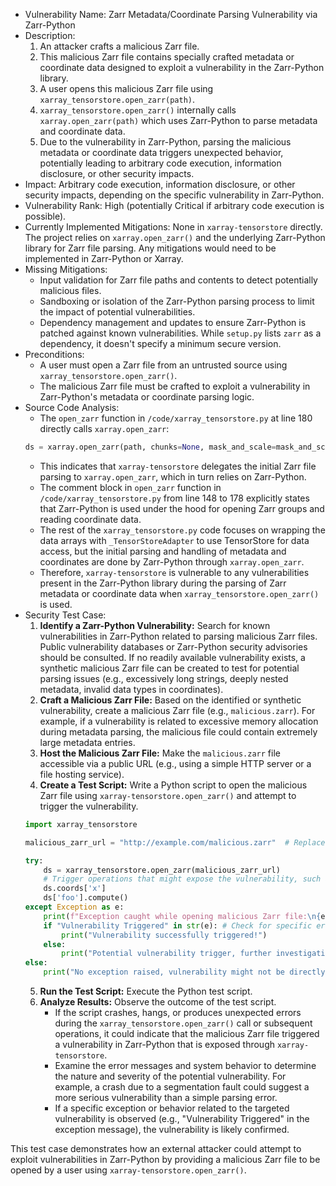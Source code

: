 - Vulnerability Name: Zarr Metadata/Coordinate Parsing Vulnerability via Zarr-Python
- Description:
    1. An attacker crafts a malicious Zarr file.
    2. This malicious Zarr file contains specially crafted metadata or coordinate data designed to exploit a vulnerability in the Zarr-Python library.
    3. A user opens this malicious Zarr file using `xarray_tensorstore.open_zarr(path)`.
    4. `xarray_tensorstore.open_zarr()` internally calls `xarray.open_zarr(path)` which uses Zarr-Python to parse metadata and coordinate data.
    5. Due to the vulnerability in Zarr-Python, parsing the malicious metadata or coordinate data triggers unexpected behavior, potentially leading to arbitrary code execution, information disclosure, or other security impacts.
- Impact: Arbitrary code execution, information disclosure, or other security impacts, depending on the specific vulnerability in Zarr-Python.
- Vulnerability Rank: High (potentially Critical if arbitrary code execution is possible).
- Currently Implemented Mitigations: None in `xarray-tensorstore` directly. The project relies on `xarray.open_zarr()` and the underlying Zarr-Python library for Zarr file parsing. Any mitigations would need to be implemented in Zarr-Python or Xarray.
- Missing Mitigations:
    - Input validation for Zarr file paths and contents to detect potentially malicious files.
    - Sandboxing or isolation of the Zarr-Python parsing process to limit the impact of potential vulnerabilities.
    - Dependency management and updates to ensure Zarr-Python is patched against known vulnerabilities. While `setup.py` lists `zarr` as a dependency, it doesn't specify a minimum secure version.
- Preconditions:
    - A user must open a Zarr file from an untrusted source using `xarray_tensorstore.open_zarr()`.
    - The malicious Zarr file must be crafted to exploit a vulnerability in Zarr-Python's metadata or coordinate parsing logic.
- Source Code Analysis:
    - The `open_zarr` function in `/code/xarray_tensorstore.py` at line 180 directly calls `xarray.open_zarr`:
    ```python
    ds = xarray.open_zarr(path, chunks=None, mask_and_scale=mask_and_scale)
    ```
    - This indicates that `xarray-tensorstore` delegates the initial Zarr file parsing to `xarray.open_zarr`, which in turn relies on Zarr-Python.
    - The comment block in `open_zarr` function in `/code/xarray_tensorstore.py` from line 148 to 178 explicitly states that Zarr-Python is used under the hood for opening Zarr groups and reading coordinate data.
    - The rest of the `xarray_tensorstore.py` code focuses on wrapping the data arrays with `_TensorStoreAdapter` to use TensorStore for data access, but the initial parsing and handling of metadata and coordinates are done by Zarr-Python through `xarray.open_zarr`.
    - Therefore, `xarray-tensorstore` is vulnerable to any vulnerabilities present in the Zarr-Python library during the parsing of Zarr metadata or coordinate data when `xarray_tensorstore.open_zarr()` is used.
- Security Test Case:
    1. **Identify a Zarr-Python Vulnerability:** Search for known vulnerabilities in Zarr-Python related to parsing malicious Zarr files. Public vulnerability databases or Zarr-Python security advisories should be consulted. If no readily available vulnerability exists, a synthetic malicious Zarr file can be created to test for potential parsing issues (e.g., excessively long strings, deeply nested metadata, invalid data types in coordinates).
    2. **Craft a Malicious Zarr File:** Based on the identified or synthetic vulnerability, create a malicious Zarr file (e.g., `malicious.zarr`). For example, if a vulnerability is related to excessive memory allocation during metadata parsing, the malicious file could contain extremely large metadata entries.
    3. **Host the Malicious Zarr File:** Make the `malicious.zarr` file accessible via a public URL (e.g., using a simple HTTP server or a file hosting service).
    4. **Create a Test Script:** Write a Python script to open the malicious Zarr file using `xarray-tensorstore.open_zarr()` and attempt to trigger the vulnerability.
    ```python
    import xarray_tensorstore

    malicious_zarr_url = "http://example.com/malicious.zarr"  # Replace with the actual URL of the malicious Zarr file

    try:
        ds = xarray_tensorstore.open_zarr(malicious_zarr_url)
        # Trigger operations that might expose the vulnerability, such as accessing coordinates or data variables.
        ds.coords['x']
        ds['foo'].compute()
    except Exception as e:
        print(f"Exception caught while opening malicious Zarr file:\n{e}")
        if "Vulnerability Triggered" in str(e): # Check for specific error messages if the vulnerability is known.
            print("Vulnerability successfully triggered!")
        else:
            print("Potential vulnerability trigger, further investigation needed.")
    else:
        print("No exception raised, vulnerability might not be directly exploitable or detectable by this test.")
    ```
    5. **Run the Test Script:** Execute the Python test script.
    6. **Analyze Results:** Observe the outcome of the test script.
        - If the script crashes, hangs, or produces unexpected errors during the `xarray_tensorstore.open_zarr()` call or subsequent operations, it could indicate that the malicious Zarr file triggered a vulnerability in Zarr-Python that is exposed through `xarray-tensorstore`.
        - Examine the error messages and system behavior to determine the nature and severity of the potential vulnerability. For example, a crash due to a segmentation fault could suggest a more serious vulnerability than a simple parsing error.
        - If a specific exception or behavior related to the targeted vulnerability is observed (e.g., "Vulnerability Triggered" in the exception message), the vulnerability is likely confirmed.

This test case demonstrates how an external attacker could attempt to exploit vulnerabilities in Zarr-Python by providing a malicious Zarr file to be opened by a user using `xarray-tensorstore.open_zarr()`.